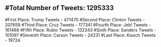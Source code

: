 #Total Number of Tweets: 1295333 
---
#First Place: Trump Tweets - 471470
#Second Place: Clinton Tweets - 207659
#Third Place: Cruz Tweets - 177341
#Fourth Place: Jeb! Tweets - 161468
#Fifth Place: Rubio Tweets - 132343
#Sixth Place: Sanders Tweets - 101097
#Seventh Place: Carson Tweets - 24231
#Last Place: Kasich Tweets - 19724
